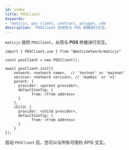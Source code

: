 ```yaml
---
id: index
title: POSClient
keywords:
- 'maticjs, pos client, contract, polygon, sdk'
description: 'POSClient 支持您与 POS 桥接进行交互。'
---
```


`maticjs` 提供 `POSClient`，从而与 **POS** 桥接进行交互。

```
import { POSClient,use } from "@maticnetwork/maticjs"

const posClient = new POSClient();

await posClient.init({
    network: <network name>,  // 'testnet' or 'mainnet'
    version: <network version>, // 'mumbai' or 'v1'
    parent: {
      provider: <parent provider>,
      defaultConfig: {
            from: <from address>
      }
    },
    child: {
      provider: <child provider>,
      defaultConfig: {
            from: <from address>
      }
    }
});

```

启动 `POSClient` 后，您可以与所有可用的 APIS 交互。
